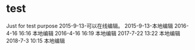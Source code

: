 ﻿# test
Just for test purpose
2015-9-13-可以在线编辑。
2015-9-13-本地编辑
2016-4-16 16:16 本地编辑
2016-4-16 16:19 本地编辑
2017-7-22 13:22 本地编辑
2018-7-3 10:15 本地编辑